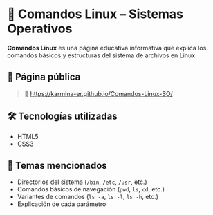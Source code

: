 # 🐧 Comandos Linux – Sistemas Operativos

**Comandos Linux** es una página educativa informativa que explica los comandos básicos y estructuras del sistema de archivos en Linux

## 🔗 Página pública

> 🔗 https://karmina-er.github.io/Comandos-Linux-SO/  

## 🛠 Tecnologías utilizadas

- HTML5  
- CSS3  

## 📖 Temas mencionados

- Directorios del sistema (`/bin`, `/etc`, `/usr`, etc.)  
- Comandos básicos de navegación (`pwd`, `ls`, `cd`, etc.)  
- Variantes de comandos (`ls -a`, `ls -l`, `ls -h`, etc.)  
- Explicación de cada parámetro  
